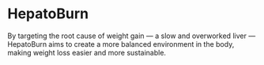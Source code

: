 # HepatoBurn
By targeting the root cause of weight gain — a slow and overworked liver — HepatoBurn aims to create a more balanced environment in the body, making weight loss easier and more sustainable.
